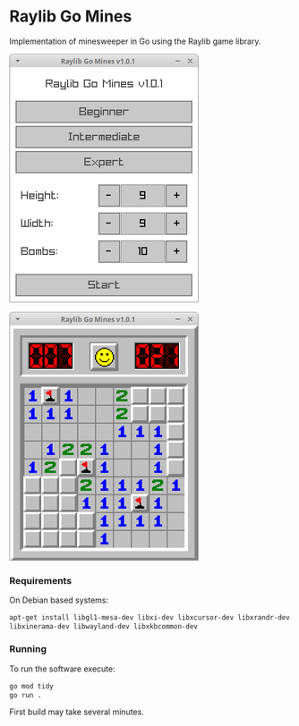 # Raylib Go Mines

Implementation of minesweeper in Go using the Raylib game library.

![menu](screenshot_menu.png)

![game](screenshot_game.png)

### Requirements

On Debian based systems: 

    apt-get install libgl1-mesa-dev libxi-dev libxcursor-dev libxrandr-dev libxinerama-dev libwayland-dev libxkbcommon-dev

### Running

To run the software execute:

    go mod tidy
    go run .

First build may take several minutes.
